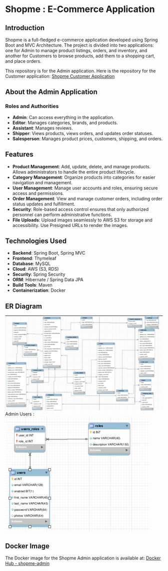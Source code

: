 # Shopme : E-Commerce Application

## Introduction
Shopme is a full-fledged e-commerce application developed using Spring Boot and MVC Architecture. The project is divided into two applications:
one for Admin to manage product listings, orders, and inventory, and another for Customers to browse products, add them to a shopping cart, and place orders.

This repository is for the Admin application.
Here is the repository for the Customer application: [Shopme Customer Application](https://github.com/001sudhanshu001/Shopme-Ecomm-FrontEnd.git)

## About the Admin Application

### Roles and Authorities

- **Admin**: Can access everything in the application.
- **Editor**: Manages categories, brands, and products.
- **Assistant**: Manages reviews.
- **Shipper**: Views products, views orders, and updates order statuses.
- **Salesperson**: Manages product prices, customers, shipping, and orders.

## Features

- **Product Management**: Add, update, delete, and manage products. Allows administrators to handle the entire product lifecycle.
- **Category Management**: Organize products into categories for easier navigation and management.
- **User Management**: Manage user accounts and roles, ensuring secure access and permissions.
- **Order Management**: View and manage customer orders, including order status updates and fulfillment.
- **Security**: Role-based access control ensures that only authorized personnel can perform administrative functions.
- **File Uploads**: Upload images seamlessly to AWS S3 for storage and accessibility. Use Presigned URLs to render the images.

## Technologies Used

- **Backend**: Spring Boot, Spring MVC
- **Frontend**: Thymeleaf
- **Database**: MySQL
- **Cloud**: AWS (S3, RDS)
- **Security**: Spring Security
- **ORM**: Hibernate / Spring Data JPA
- **Build Tools**: Maven
- **Containerization**: Docker

## ER Diagram 
<img src="./site-logo/ER_Diagram.png" />
Admin Users :
<br>
<img src="./site-logo/User_Role.png" />

## Docker Image

The Docker image for the Shopme Admin application is available at: [Docker Hub - shopme-admin](https://hub.docker.com/repository/docker/sudhanshu00i/shopme-admin)

<br>
<br>
<br>
<br>